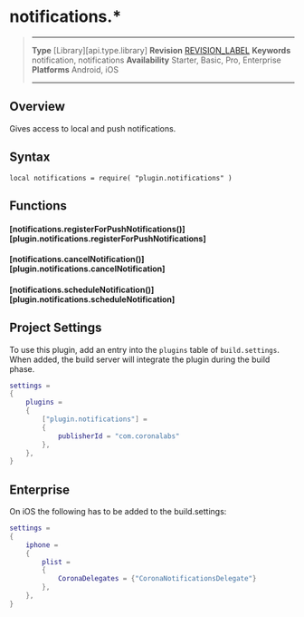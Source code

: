 # notifications.*

> --------------------- ------------------------------------------------------------------------------------------
> __Type__				[Library][api.type.library]
> __Revision__			[REVISION_LABEL](REVISION_URL)
> __Keywords__			notification, notifications
> __Availability__		Starter, Basic, Pro, Enterprise
> __Platforms__			Android, iOS
> --------------------- ------------------------------------------------------------------------------------------

## Overview

Gives access to local and push notifications.

## Syntax

    local notifications = require( "plugin.notifications" )

    
## Functions

#### [notifications.registerForPushNotifications()][plugin.notifications.registerForPushNotifications]

#### [notifications.cancelNotification()][plugin.notifications.cancelNotification]

#### [notifications.scheduleNotification()][plugin.notifications.scheduleNotification]

## Project Settings

To use this plugin, add an entry into the `plugins` table of `build.settings`. When added, the build server will integrate the plugin during the build phase.

``````lua
settings =
{
    plugins =
    {
        ["plugin.notifications"] =
        {
            publisherId = "com.coronalabs"
        },
    },      
}
``````

## Enterprise

On iOS the following has to be added to the build.settings:

``````lua
settings = 
{
	iphone =
	{
		plist =
		{
			CoronaDelegates = {"CoronaNotificationsDelegate"}
		},
	},
}
``````